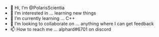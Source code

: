 - 👋 Hi, I’m @PolarisScientia
- 👀 I’m interested in ... learning new things 
- 🌱 I’m currently learning ... C++
- 💞️ I’m looking to collaborate on ... anything where I can get feedback
- 📫 How to reach me ... alphard#6701 on discord

<!---
PolarisScientia/PolarisScientia is a ✨ special ✨ repository because its `README.md` (this file) appears on your GitHub profile.
You can click the Preview link to take a look at your changes.
--->
